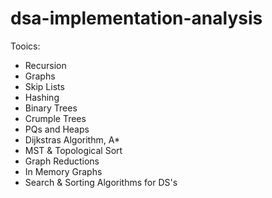 # dsa-implementation-analysis

Tooics:
* Recursion
* Graphs
* Skip Lists
* Hashing
* Binary Trees
* Crumple Trees
* PQs and Heaps
* Dijkstras Algorithm, A*
* MST & Topological Sort
* Graph Reductions
* In Memory Graphs
* Search & Sorting Algorithms for DS's
